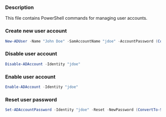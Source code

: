 ### Description
This file contains PowerShell commands for managing user accounts.

### Create new user account
```ps1
New-ADUser -Name "John Doe" -SamAccountName "jdoe" -AccountPassword (ConvertTo-SecureString "P@ssw0rd" -AsPlainText -Force) -Enabled $true
```

### Disable user account
```ps1
Disable-ADAccount -Identity "jdoe"
```


### Enable user account
```ps1
Enable-ADAccount -Identity "jdoe"
```


### Reset user password
```ps1
Set-ADAccountPassword -Identity "jdoe" -Reset -NewPassword (ConvertTo-SecureString "NewP@ssw0rd" -AsPlainText -Force)
```

